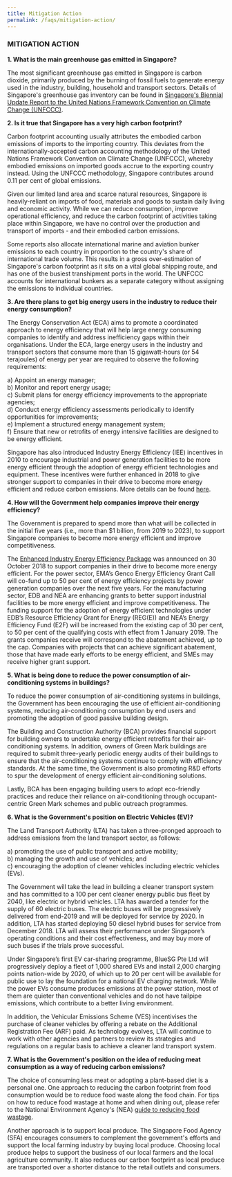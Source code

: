 ```yaml
---
title: Mitigation Action
permalink: /faqs/mitigation-action/
---
```


### MITIGATION ACTION

**1. What is the main greenhouse gas emitted in Singapore?**

The most significant greenhouse gas emitted in Singapore is carbon dioxide, primarily produced by the burning of fossil fuels to generate energy used in the industry, building, household and transport sectors. Details of Singapore's greenhouse gas inventory can be found in [<a href="/docs/default-source/default-document-library/singapore's-fourth-national-communication-and-third-biennial-update-repo.pdf" target="_blank">Singapore's Biennial Update Report to the United Nations Framework Convention on Climate Change (UNFCCC)</a>](/docs/default-source/default-document-library/singapore's-fourth-national-communication-and-third-biennial-update-repo.pdf).

**2. Is it true that Singapore has a very high carbon footprint?**

Carbon footprint accounting usually attributes the embodied carbon emissions of imports to the importing country. This deviates from the internationally-accepted carbon accounting methodology of the United Nations Framework Convention on Climate Change (UNFCCC), whereby embodied emissions on imported goods accrue to the exporting country instead. Using the UNFCCC methodology, Singapore contributes around 0.11 per cent of global emissions.

Given our limited land area and scarce natural resources, Singapore is heavily-reliant on imports of food, materials and goods to sustain daily living and economic activity. While we can reduce consumption, improve operational efficiency, and reduce the carbon footprint of activities taking place within Singapore, we have no control over the production and transport of imports - and their embodied carbon emissions.

Some reports also allocate international marine and aviation bunker emissions to each country in proportion to the country's share of international trade volume. This results in a gross over-estimation of Singapore's carbon footprint as it sits on a vital global shipping route, and has one of the busiest transhipment ports in the world. The UNFCCC accounts for international bunkers as a separate category without assigning the emissions to individual countries.

**3. Are there plans to get big energy users in the industry to reduce their energy consumption?**

The Energy Conservation Act (ECA) aims to promote a coordinated approach to energy efficiency that will help large energy consuming companies to identify and address inefficiency gaps within their organisations. Under the ECA, large energy users in the industry and transport sectors that consume more than 15 gigawatt-hours (or 54 terajoules) of energy per year are required to observe the following requirements:

a) Appoint an energy manager;  
b) Monitor and report energy usage;  
c) Submit plans for energy efficiency improvements to the appropriate agencies;  
d) Conduct energy efficiency assessments periodically to identify opportunities for improvements;  
e) Implement a structured energy management system;  
f) Ensure that new or retrofits of energy intensive facilities are designed to be energy efficient.

Singapore has also introduced Industry Energy Efficiency (IEE) incentives in 2010 to encourage industrial and power generation facilities to be more energy efficient through the adoption of energy efficient technologies and equipment. These incentives were further enhanced in 2018 to give stronger support to companies in their drive to become more energy efficient and reduce carbon emissions. More details can be found [<a href="/docs/default-source/default-document-library/power-your-business-with-the-enhanced-industry-energy-efficiency-package.pdf" target="_blank">here</a>](/docs/default-source/default-document-library/power-your-business-with-the-enhanced-industry-energy-efficiency-package.pdf).

**4. How will the Government help companies improve their energy efficiency?**

The Government is prepared to spend more than what will be collected in the initial five years (i.e., more than $1 billion, from 2019 to 2023), to support Singapore companies to become more energy efficient and improve competitiveness. 

The [<a href="https://www.edb.gov.sg/en/news-and-events/news/enhanced-industry-energy-efficiency-package.html" target="_blank">Enhanced Industry Energy Efficiency Package</a>](https://www.edb.gov.sg/en/news-and-events/news/enhanced-industry-energy-efficiency-package.html) was announced on 30 October 2018 to support companies in their drive to become more energy efficient. For the power sector, EMA’s Genco Energy Efficiency Grant Call will co-fund up to 50 per cent of energy efficiency projects by power generation companies over the next five years. For the manufacturing sector, EDB and NEA are enhancing grants to better support industrial facilities to be more energy efficient and improve competitiveness. The funding support for the adoption of energy efficient technologies under EDB’s Resource Efficiency Grant for Energy (REG(E)) and NEA’s Energy Efficiency Fund (E2F) will be increased from the existing cap of 30 per cent, to 50 per cent of the qualifying costs with effect from 1 January 2019. The grants companies receive will correspond to the abatement achieved, up to the cap. Companies with projects that can achieve significant abatement, those that have made early efforts to be energy efficient, and SMEs may receive higher grant support.

**5. What is being done to reduce the power consumption of air-conditioning systems in buildings?**

To reduce the power consumption of air-conditioning systems in buildings, the Government has been encouraging the use of efficient air-conditioning systems, reducing air-conditioning consumption by end users and promoting the adoption of good passive building design.

The Building and Construction Authority (BCA) provides financial support for building owners to undertake energy efficient retrofits for their air-conditioning systems. In addition, owners of Green Mark buildings are required to submit three-yearly periodic energy audits of their buildings to ensure that the air-conditioning systems continue to comply with efficiency standards. At the same time, the Government is also promoting R&D efforts to spur the development of energy efficient air-conditioning solutions.

Lastly, BCA has been engaging building users to adopt eco-friendly practices and reduce their reliance on air-conditioning through occupant-centric Green Mark schemes and public outreach programmes.

**6. What is the Government's position on Electric Vehicles (EV)?**

The Land Transport Authority (LTA) has taken a three-pronged approach to address emissions from the land transport sector, as follows:

a) promoting the use of public transport and active mobility;  
b) managing the growth and use of vehicles; and  
c) encouraging the adoption of cleaner vehicles including electric vehicles (EVs).

The Government will take the lead in building a cleaner transport system and has committed to a 100 per cent cleaner energy public bus fleet by 2040, like electric or hybrid vehicles. LTA has awarded a tender for the supply of 60 electric buses. The electric buses will be progressively delivered from end-2019 and will be deployed for service by 2020. In addition, LTA has started deploying 50 diesel hybrid buses for service from December 2018. LTA will assess their performance under Singapore’s operating conditions and their cost effectiveness, and may buy more of such buses if the trials prove successful.

Under Singapore’s first EV car-sharing programme, BlueSG Pte Ltd will progressively deploy a fleet of 1,000 shared EVs and install 2,000 charging points nation-wide by 2020, of which up to 20 per cent will be available for public use to lay the foundation for a national EV charging network. While the power EVs consume produces emissions at the power station, most of them are quieter than conventional vehicles and do not have tailpipe emissions, which contribute to a better living environment.

In addition, the Vehicular Emissions Scheme (VES) incentivises the purchase of cleaner vehicles by offering a rebate on the Additional Registration Fee (ARF) paid. As technology evolves, LTA will continue to work with other agencies and partners to review its strategies and regulations on a regular basis to achieve a cleaner land transport system.

**7. What is the Government's position on the idea of reducing meat consumption as a way of reducing carbon emissions?**

The choice of consuming less meat or adopting a plant-based diet is a personal one. One approach to reducing the carbon footprint from food consumption would be to reduce food waste along the food chain. For tips on how to reduce food wastage at home and when dining out, please refer to the National Environment Agency's (NEA) [<a href="https://www.nea.gov.sg/our-services/waste-management/3r-programmes-and-resources/food-waste-management/food-waste-management-strategies" target="_blank">guide to reducing food wastage</a>](https://www.nea.gov.sg/our-services/waste-management/3r-programmes-and-resources/food-waste-management/food-waste-management-strategies).

Another approach is to support local produce. The Singapore Food Agency (SFA) encourages consumers to complement the government's efforts and support the local farming industry by buying local produce. Choosing local produce helps to support the business of our local farmers and the local agriculture community. It also reduces our carbon footprint as local produce are transported over a shorter distance to the retail outlets and consumers.
